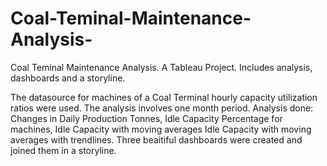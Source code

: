 # Coal-Teminal-Maintenance-Analysis-
Coal Teminal Maintenance Analysis. 
A Tableau Project. 
Includes analysis, dashboards and a storyline.

The datasource for machines of a Coal Terminal hourly capacity utilization ratios were used. The analysis involves one month period. 
Analysis done: 
Changes in Daily Production Tonnes,
Idle Capacity Percentage for machines,
Idle Capacity with moving averages
Idle Capacity with moving averages with trendlines. 
Three beaitiful dashboards were created and joined them in a storyline. 
